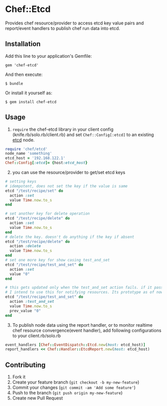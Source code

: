 # Chef::Etcd

Provides chef resource/provider to access etcd key value pairs and report/event handlers to publish chef run data into etcd.

## Installation

Add this line to your application's Gemfile:

    gem 'chef-etcd'

And then execute:

    $ bundle

Or install it yourself as:

    $ gem install chef-etcd

## Usage

1. ```require``` the chef-etcd library in your client config (knife.rb/solo.rb/client.rb) and set ```Chef::Config[:etcd]``` to an existing [etcd](https://github.com/coreos/etcd) node.

```ruby
require 'chef/etcd'
node_name 'something'
etcd_host = '192.168.122.1'
Chef::Config[:etcd]= {host:etcd_host}
```

2. you can use the resource/provider to get/set etcd keys

```ruby
# setting keys
# idempotent, does not set the key if the value is same
etcd "/test/recipe/set" do
  action :set
  value Time.now.to_s
end

# set another key for delete operation
etcd "/test/recipe/delete" do
  action :set
  value Time.now.to_s
end
# delete the key. doesn't do anything if the key if absent
etcd "/test/recipe/delete" do
  action :delete
  value Time.now.to_s
end
# set one more key for show casing test_and_set
etcd "/test/recipe/test_and_set" do
  action :set
  value "0"
end

# this gets updated only when the test_and_set action fails. if it passes it sets updated_by_last_action to false.
# I intend to use this for notifying resources. Its prototype as of now
etcd "/test/recipe/test_and_set" do
  action :test_and_set
  value Time.now.to_s
  prev_value "0"
end

```
3. To publish node data using the report handler, or to monitor realtime chef resource convergence(event handler), add following configurations to your client.rb/solo.rb

```ruby
event_handlers [Chef::EventDispatch::Etcd.new(host: etcd_host)]
report_handlers << Chef::Handler::EtcdReport.new(host: etcd_host)

```

## Contributing

1. Fork it
2. Create your feature branch (`git checkout -b my-new-feature`)
3. Commit your changes (`git commit -am 'Add some feature'`)
4. Push to the branch (`git push origin my-new-feature`)
5. Create new Pull Request
